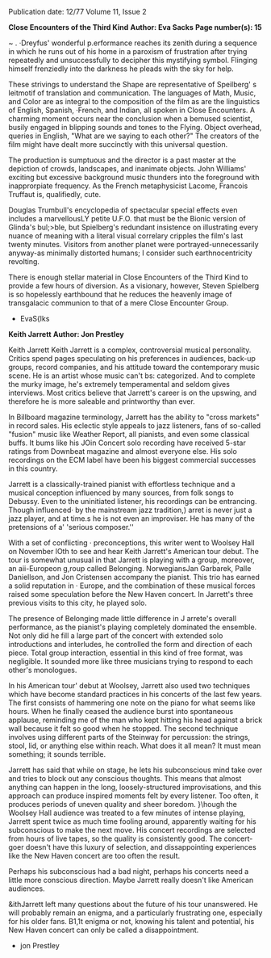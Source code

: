 Publication date: 12/77
Volume 11, Issue 2

**Close Encounters of the Third Kind**
**Author: Eva Sacks**
**Page number(s): 15**

~ . 
·Dreyfus' wonderful p.erformance 
reaches its zenith during a sequence in 
which he runs out of his home in a 
paroxism of frustration after trying 
repeatedly and unsuccessfully to 
decipher this mystifying symbol. 
Flinging himself frenziedly into the 
darkness he pleads with the sky for 
help. 

These strivings to understand the 
Shape are representative of Speilberg' s 
leitmotif of translation and 
communication. The languages of 
Math, Music, and Color are as integral 
to the composition of the film as are 
the linguistics of English, Spanish, 
·French, and Indian, all spoken in Close 
Encounters. A charming moment 
occurs near the conclusion when a 
bemused scientist, busily engaged in 
blipping sounds and tones to the 
Flying. Object overhead, queries in 
English, "What are we saying to each 
other?" The creators of the film might 
have dealt more succinctly with this 
universal question. 

The production is sumptuous and 
the director is a past master at the 
depiction of crowds, landscapes, and 
inanimate objects. John Williams' 
exciting but excessive background 
music thunders into the foreground 
with inapprorpiate frequency. As the 
French metaphysicist Lacome, Francois 
Truffaut is, qualifiedly, cute. 

Douglas Trumbull's encyclopedia 
of spectacular special effects even 
includes a marvellousLY petite U.F.O. 
that must be the Bionic version of 
Glinda's bul;>ble, but Spielberg's 
redundant insistence on illustrating 
every nuance of meaning with a literal 
visual correlary cripples the film's last 
twenty minutes. Visitors from another 
planet were portrayed-unnecessarily 
anyway-as minimally distorted 
humans; I consider such 
earthnocentricity revolting. 

There is enough stellar material in 
Close Encounters of the Third Kind to 
provide a few hours of diversion. As a 
visionary, however, Steven Spielberg is 
so hopelessly earthbound that he 
reduces the heavenly image of 
transgalacic communion to that of a 
mere Close Encounter Group. 
- EvaS{lks 


**Keith Jarrett**
**Author: Jon Prestley**

Keith Jarrett 
Keith Jarrett is a complex, 
controversial musical 
personality. Critics spend pages 
speculating on his preferences in 
audiences, back-up groups, record 
companies, and his attitude toward the 
contemporary music scene. He is an 
artist whose music can't bs: 
categorized. And to complete the 
murky image, he's extremely 
temperamental and seldom gives 
interviews. Most critics believe that 
Jarrett's career is on the upswing, and 
therefore he is more saleable and 
printworthy than ever. 

In Billboard magazine terminology, 
Jarrett has the ability to "cross 
markets" in record sales. His eclectic 
style appeals to jazz listeners, fans of 
so-called "fusion" music like Weather 
Report, all pianists, and even some 
classical buffs. It bums like his JOin 
Concert solo recording have received 
5-star ratings from Downbeat 
magazine and almost everyone else. 
His solo recordings on the ECM label 
have been his biggest commercial 
successes in this country. 

Jarrett is a classically-trained pianist 
with effortless technique and a musical 
conception influenced by many 
sources, from folk songs to Debussy. 
Even to the uninitiated listener, his 
recordings can be entrancing. Though 
influenced· by the mainstream jazz 
tradition,) arret is never just a jazz 
player, and at time.s he is not even an 
improviser. He has many of the 
pretensions of a' 'serious composer.'' 

With a set of conflicting · 
preconceptions, this writer went to 
Woolsey Hall on November lOth to see 
and hear Keith Jarrett's American tour 
debut. The tour is somewhat unusual 
in that Jarrett is playing with a group, 
moreover, an aii-Europeon g,roup 
called Belonging. NorwegiansJan 
Garbarek, Palle Daniellson, and Jon 
Cristensen accompany the pianist. This 
trio has earned a solid reputation in 
· Europe, and the combination of these 
musical forces raised some speculation 
before the New Haven concert. In 
Jarrett's three previous visits to this 
city, he played solo. 

The presence of Belonging made 
little difference in J arrete's overall 
performance, as the pianist's playing 
completely dominated the ensemble. 
Not only did he fill a large part of the 
concert with extended solo 
introductions and interludes, he 
controlled the form and direction of 
each piece. Total group interaction, 
essential in this kind of free format, 
was negligible. It sounded more like 
three musicians trying to respond to 
each other's monologues. 

In his American tour' debut at 
Woolsey, Jarrett also used two 
techniques which have become 
standard practices in his concerts of the 
last few years. The first consists of 
hammering one note on the piano for 
what seems like hours. When he finally 
ceased the audience burst into 
spontaneous applause, reminding me 
of the man who kept hitting his head 
against a brick wall because it felt so 
good when he stopped. The second 
technique involves using different 
parts of the Steinway for percussion: 
the strings, stool, lid, or anything else 
within reach. What does it all mean? It 
must mean something; it sounds 
terrible. 

Jarrett has said that while on stage, 
he lets his subconscious mind take over 
and tries to block out any conscious 
thoughts. This means that almost 
anything can happen in the long, 
loosely-structured improvisations, and 
this approach can produce inspired 
moments felt by every listener. Too 
often, it produces periods of uneven 
quality and sheer boredom. }\hough 
the Woolsey Hall audience was treated 
to a few minutes of intense playing, 
Jarrett spent twice as much time 
fooling around, apparently waiting for 
his subconscious to make the next 
move. His concert recordings are 
selected from hours of live tapes, so the 
quality is consistently good. The 
concert-goer doesn't have this luxury 
of selection, and dissappointing 
experiences like the New Haven 
concert are too often the result. 

Perhaps his subconscious had a bad 
night, perhaps his concerts need a little 
more conscious direction. Maybe 
Jarrett really doesn't like American 
audiences. 

&ithJarrett left many questions 
about the future of his tour 
unanswered. He will probably remain 
an enigma, and a particularly 
frustrating one, especially for his older 
fans. B1,1t enigma or not, knowing his 
talent and potential, his New Haven 
concert can only be called a 
disappointment. 
- jon Prestley